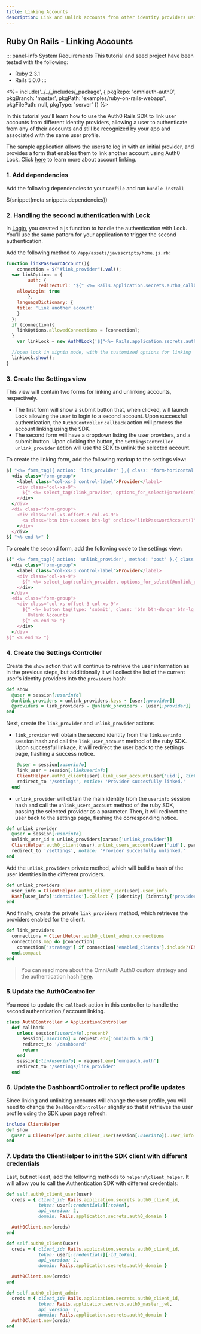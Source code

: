 ```yaml
---
title: Linking Accounts
description: Link and Unlink accounts from other identity providers using the Rails SDK.
---
```


## Ruby On Rails - Linking Accounts

::: panel-info System Requirements
This tutorial and seed project have been tested with the following:
* Ruby 2.3.1
* Rails 5.0.0
:::

<%= include('../../_includes/_package', {
  pkgRepo: 'omniauth-auth0',
  pkgBranch: 'master',
  pkgPath: 'examples/ruby-on-rails-webapp',
  pkgFilePath: null,
  pkgType: 'server'
}) %>

In this tutorial you'll learn how to use the Auth0 Rails SDK to link user accounts from different identity providers, allowing a user to authenticate from any of their accounts and still be recognized by your app and associated with the same user profile.

The sample application allows the users to log in with an initial provider, and provides a form that enables them to link another account using Auth0 Lock. Click [here](/link-accounts) to learn more about account linking.

### 1. Add dependencies

Add the following dependencies to your `Gemfile` and run `bundle install`

${snippet(meta.snippets.dependencies)}

### 2. Handling the second authentication with Lock
In [Login](/quickstart/webapp/rails/01-login), you created a js function to handle the authentication with Lock. You'll use the same pattern for your application to trigger the second authentication.

Add the following method to `/app/assets/javascripts/home.js.rb`:

```js
function linkPasswordAccount(){
	connection = $("#link_provider").val();
  var linkOptions = {
		auth: {
			redirectUrl: '${" <%= Rails.application.secrets.auth0_callback_url %> "}',
	allowLogin: true
		},
    languageDictionary: {
	title: 'Link another account'
    }
  };
  if (connection){
    linkOptions.allowedConnections = [connection];
  }
	var linkLock = new Auth0Lock('${"<%= Rails.application.secrets.auth0_client_id %> "}', '${"<%= Rails.application.secrets.auth0_domain %> "}', linkOptions);

  //open lock in signin mode, with the customized options for linking
  linkLock.show();
}
```

### 3. Create the Settings view
This view will contain two forms for linking and unlinking accounts, respectively.
- The first form will show a submit button that, when clicked, will launch Lock allowing the user to login to a second account. Upon successful authentication, the `Auth0Controller` `callback` action will process the account linking using the SDK.
- The second form will have a dropdown listing the user providers, and a submit button. Upon clicking the button, the `SettingsController` `unlink_provider` action will use the SDK to unlink the selected account.

To create the linking form, add the following markup to the settings view:

```ruby
${ "<%= form_tag({ action: 'link_provider' },{ class: 'form-horizontal col-xs-10 col-xs-offset-1' }) do %>" }
  <div class="form-group">
    <label class="col-xs-3 control-label">Provider</label>
    <div class="col-xs-9">
      ${" <%= select_tag(:link_provider, options_for_select(@providers), class: 'form-control') %> "}
    </div>
  </div>
  <div class="form-group">
    <div class="col-xs-offset-3 col-xs-9">
      <a class="btn btn-success btn-lg" onclick="linkPasswordAccount()">Link Accounts</a>
    </div>
  </div>
${ "<% end %>" }
```

To create the second form, add the following code to the settings view:

```ruby
${" <%= form_tag({ action: 'unlink_provider', method: 'post' },{ class: 'form-horizontal col-xs-10 col-xs-offset-1' }) do %> "}
  <div class="form-group">
    <label class="col-xs-3 control-label">Provider</label>
    <div class="col-xs-9">
      ${" <%= select_tag(:unlink_provider, options_for_select(@unlink_providers), class: 'form-control') %> "}
    </div>
  </div>
  <div class="form-group">
    <div class="col-xs-offset-3 col-xs-9">
      ${" <%= button_tag(type: 'submit', class: 'btn btn-danger btn-lg') do %> "}
        Unlink Accounts
      ${" <% end %> "}
    </div>
  </div>
${" <% end %> "}
```

### 4. Create the Settings Controller

Create the `show` action that will continue to retrieve the user information as in the previous steps, but addittionally it will collect the list of the current user's identity providers into the `providers` hash:

```ruby
def show
  @user = session[:userinfo]
  @unlink_providers = unlink_providers.keys - [user[:provider]]
  @providers = link_providers - @unlink_providers - [user[:provider]]
end
```

Next, create the `link_provider` and `unlink_provider` actions
- `link_provider` will obtain the second identity from the `linkuserinfo` session hash and call the `link_user_account` method of the ruby SDK. Upon successful linkage, it will redirect the user back to the settings page, flashing a success notice.

```ruby
    @user = session[:userinfo]
    link_user = session[:linkuserinfo]
    ClientHelper.auth0_client(user).link_user_account(user['uid'], link_with: link_user[:credentials][:id_token])
    redirect_to '/settings', notice: 'Provider succesfully linked.'
  end
```

- `unlink_provider` will obtain the main identity from the `userinfo` session hash and call the `unlink_users_account` method of the ruby SDK, passing the selected provider as a parameter. Then, it will redirect the user back to the settings page, flashing the corresponding notice.

```ruby
def unlink_provider
  @user = session[:userinfo]
  unlink_user_id = unlink_providers[params['unlink_provider']]
  ClientHelper.auth0_client(user).unlink_users_account(user['uid'], params['unlink_provider'], unlink_user_id)
  redirect_to '/settings', notice: 'Provider succesfully unlinked.'
end
```
Add the `unlink_providers` private method, which will build a hash of the user identities in the different providers.

```ruby
def unlink_providers
  user_info = ClientHelper.auth0_client_user(user).user_info
  Hash[user_info['identities'].collect { |identity| [identity['provider'], identity['user_id']] }]
end
```

And finally, create the private `link_providers` method, which retrieves the providers enabled for the client.

```ruby
def link_providers
  connections = ClientHelper.auth0_client_admin.connections
  connections.map do |connection|
    connection['strategy'] if connection['enabled_clients'].include?(ENV['AUTH0_CLIENT_ID'])
  end.compact
end
```
> You can read more about the OmniAuth Auth0 custom strategy and the authentication hash [here](https://github.com/auth0/omniauth-auth0#auth-hash).

### 5.Update the Auth0Controller
You need to update the `callback` action in this controller to handle the second authentication / account linking.

```ruby
class Auth0Controller < ApplicationController
  def callback
    unless session[:userinfo].present?
      session[:userinfo] = request.env['omniauth.auth']
      redirect_to '/dashboard'
      return
    end
    session[:linkuserinfo] = request.env['omniauth.auth']
    redirect_to '/settings/link_provider'
  end
```
### 6. Update the DashboardController to reflect profile updates
Since linking and unlinking accounts will change the user profile, you will need to change the `DashboardController` slightly so that it retrieves the user profile using the SDK upon page refresh:

```ruby
include ClientHelper
def show
  @user = ClientHelper.auth0_client_user(session[:userinfo]).user_info
end
```

### 7. Update the ClientHelper to init the SDK client with different credentials
Last, but not least, add the following methods to `helpers\client_helper`. It will allow you to call the Authentication SDK with different credentials:

```ruby
def self.auth0_client_user(user)
  creds = { client_id: Rails.application.secrets.auth0_client_id,
            token: user[:credentials][:token],
            api_version: 2,
            domain: Rails.application.secrets.auth0_domain }

  Auth0Client.new(creds)
end

def self.auth0_client(user)
  creds = { client_id: Rails.application.secrets.auth0_client_id,
            token: user[:credentials][:id_token],
            api_version: 2,
            domain: Rails.application.secrets.auth0_domain }

  Auth0Client.new(creds)
end

def self.auth0_client_admin
  creds = { client_id: Rails.application.secrets.auth0_client_id,
            token: Rails.application.secrets.auth0_master_jwt,
            api_version: 2,
            domain: Rails.application.secrets.auth0_domain }
  Auth0Client.new(creds)
end
```
